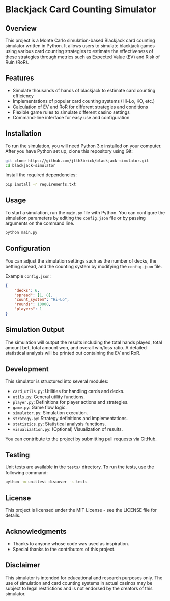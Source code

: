 
# Blackjack Card Counting Simulator

## Overview

This project is a Monte Carlo simulation-based Blackjack card counting simulator written in Python. It allows users to simulate blackjack games using various card counting strategies to estimate the effectiveness of these strategies through metrics such as Expected Value (EV) and Risk of Ruin (RoR).

## Features

- Simulate thousands of hands of blackjack to estimate card counting efficiency
- Implementations of popular card counting systems (Hi-Lo, KO, etc.)
- Calculation of EV and RoR for different strategies and conditions
- Flexible game rules to simulate different casino settings
- Command-line interface for easy use and configuration

## Installation

To run the simulation, you will need Python 3.x installed on your computer. After you have Python set up, clone this repository using Git:

```bash
git clone https://github.com/jtth3brick/blackjack-simulator.git
cd blackjack-simulator
```

Install the required dependencies:

```bash
pip install -r requirements.txt
```

## Usage

To start a simulation, run the `main.py` file with Python. You can configure the simulation parameters by editing the `config.json` file or by passing arguments on the command line.

```bash
python main.py
```

## Configuration

You can adjust the simulation settings such as the number of decks, the betting spread, and the counting system by modifying the `config.json` file.

Example `config.json`:

```json
{
    "decks": 6,
    "spread": [1, 8],
    "count_system": "Hi-Lo",
    "rounds": 10000,
    "players": 1
}
```

## Simulation Output

The simulation will output the results including the total hands played, total amount bet, total amount won, and overall win/loss ratio. A detailed statistical analysis will be printed out containing the EV and RoR.

## Development

This simulator is structured into several modules:

- `card_utils.py`: Utilities for handling cards and decks.
- `utils.py`: General utility functions.
- `player.py`: Definitions for player actions and strategies.
- `game.py`: Game flow logic.
- `simulator.py`: Simulation execution.
- `strategy.py`: Strategy definitions and implementations.
- `statistics.py`: Statistical analysis functions.
- `visualization.py`: (Optional) Visualization of results.

You can contribute to the project by submitting pull requests via GitHub.

## Testing

Unit tests are available in the `tests/` directory. To run the tests, use the following command:

```bash
python -m unittest discover -s tests
```

## License

This project is licensed under the MIT License - see the LICENSE file for details.

## Acknowledgments

- Thanks to anyone whose code was used as inspiration.
- Special thanks to the contributors of this project.

## Disclaimer

This simulator is intended for educational and research purposes only. The use of simulation and card counting systems in actual casinos may be subject to legal restrictions and is not endorsed by the creators of this simulator.
